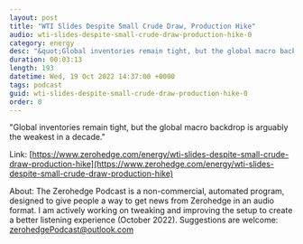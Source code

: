 ```yaml
---
layout: post
title: "WTI Slides Despite Small Crude Draw, Production Hike"
audio: wti-slides-despite-small-crude-draw-production-hike-0
category: energy
desc: "&quot;Global inventories remain tight, but the global macro backdrop is arguably the weakest in a decade.&quot;"
duration: 00:03:13
length: 193
datetime: Wed, 19 Oct 2022 14:37:00 +0000
tags: podcast
guid: wti-slides-despite-small-crude-draw-production-hike-0
order: 0
---
```

&quot;Global inventories remain tight, but the global macro backdrop is arguably the weakest in a decade.&quot;

Link: [https://www.zerohedge.com/energy/wti-slides-despite-small-crude-draw-production-hike](https://www.zerohedge.com/energy/wti-slides-despite-small-crude-draw-production-hike)

About: The Zerohedge Podcast is a non-commercial, automated program, designed to give people a way to get news from Zerohedge in an audio format.  I am actively working on tweaking and improving the setup to create a better listening experience (October 2022).  Suggestions are welcome: [zerohedgePodcast@outlook.com](mailto:zerohedgePodcast@outlook.com)
